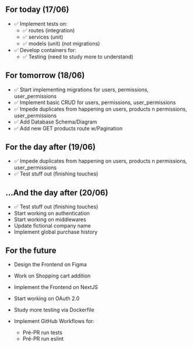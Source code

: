 ## For today (17/06)

- ✅ Implement tests on:
  - ✅ routes (integration)
  - ✅ services (unit)
  - ✅ models (unit) (not migrations)
- ✅ Develop containers for:
  - ✅ Testing (need to study more to understand)

## For tomorrow (18/06)

- ✅ Start implementing migrations for users, permissions, user_permissions
- ✅ Implement basic CRUD for users, permissions, user_permissions
- ✅ Impede duplicates from happening on users, products n permissions, user_permissions
- ✅ Add Database Schema/Diagram
- ✅ Add new GET products route w/Pagination

## For the day after (19/06)

- ✅ Impede duplicates from happening on users, products n permissions, user_permissions
- ✅ Test stuff out (finishing touches)

## ...And the day after (20/06)

- ✅ Test stuff out (finishing touches)
- Start working on authentication
- Start working on middlewares
- Update fictional company name
- Implement global purchase history

## For the future

- Design the Frontend on Figma
- Work on Shopping cart addition
- Implement the Frontend on NextJS
- Start working on OAuth 2.0

- Study more testing via Dockerfile
- Implement GitHub Workflows for:
  - Pré-PR run tests
  - Pré-PR run eslint

